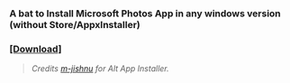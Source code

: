 ### A bat to Install Microsoft Photos App in any windows version (without Store/AppxInstaller)
### [[Download]](https://github.com/gzmatte/ms-photos/releases/download/1/P-Installer.bat) </br> 

> _Credits [m-jishnu](https://github.com/m-jishnu/alt-app-installer) for Alt App Installer._
